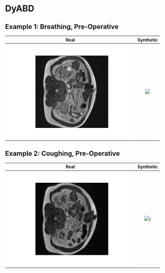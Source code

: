 # DyABD

## Example 1: Breathing, Pre-Operative

Real | Synthetic
:-------------------------:|:-------------------------:
![](https://github.com/niamhbelton/DyABD/blob/main/examples/real/exercise_0_operative_0_1_Dataset422_Abdominal_000000.gif) | ![](https://github.com/niamhbelton/DyABD/blob/main/examples/syn/exercise_0_operative_0_1_Dataset422_Abdominal_000000%202.gif) |


## Example 2: Coughing, Pre-Operative

Real | Synthetic
:-------------------------:|:-------------------------:
![](https://github.com/niamhbelton/DyABD/blob/main/examples/real/exercise_1_operative_0_1_Dataset422_Abdominal_000002.gif )| ![](https://github.com/niamhbelton/DyABD/blob/main/examples/syn/exercise_1_operative_0_1_Dataset422_Abdominal_000002.gif))
